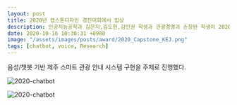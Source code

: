 ```yaml
---
layout: post
title: 2020년 캡스톤디자인 경진대회에서 입상
description: 인공지능공학과 김은지,김도현,김민권 학생과 관광경영과 손창완 학생이 2020년 캡스톤디자인 경진대회에서 장려상을 수상받았다.
date: 2020-10-16 10:30:31 +0900
image: "/assets/images/posts/award/2020_Capstone_KEJ.png"
tags: [chatbot, voice, Research]
---
```


음성/챗봇 기반 제주 스마트 관광 안내 시스템 구현을 주제로 진행했다.

![2020-chatbot]({{site.baseurl}}/assets/images/posts/reference/2020-chatbot-1.png)


![2020-chatbot]({{site.baseurl}}/assets/images/posts/reference/2020-chatbot.png)


